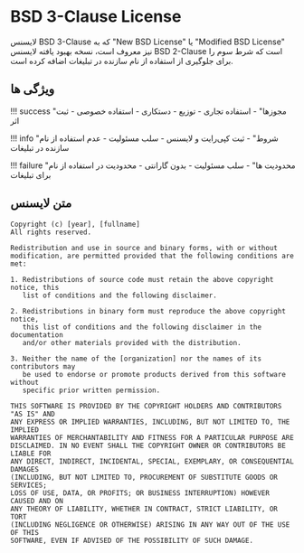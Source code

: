 # BSD 3-Clause License

لایسنس BSD 3-Clause که به "New BSD License" یا "Modified BSD License" نیز معروف است، نسخه بهبود یافته لایسنس BSD 2-Clause است که شرط سوم را برای جلوگیری از استفاده از نام سازنده در تبلیغات اضافه کرده است.

## ویژگی ها

!!! success "مجوزها"
    - استفاده تجاری
    - توزیع
    - دستکاری
    - استفاده خصوصی
    - ثبت اثر

!!! info "شروط"
    - ثبت کپی‌رایت و لایسنس
    - سلب مسئولیت
    - عدم استفاده از نام سازنده در تبلیغات

!!! failure "محدودیت ها"
    - سلب مسئولیت
    - بدون گارانتی
    - محدودیت در استفاده از نام برای تبلیغات

## متن لایسنس
```
Copyright (c) [year], [fullname]
All rights reserved.

Redistribution and use in source and binary forms, with or without
modification, are permitted provided that the following conditions are met:

1. Redistributions of source code must retain the above copyright notice, this
   list of conditions and the following disclaimer.

2. Redistributions in binary form must reproduce the above copyright notice,
   this list of conditions and the following disclaimer in the documentation
   and/or other materials provided with the distribution.

3. Neither the name of the [organization] nor the names of its contributors may
   be used to endorse or promote products derived from this software without
   specific prior written permission.

THIS SOFTWARE IS PROVIDED BY THE COPYRIGHT HOLDERS AND CONTRIBUTORS "AS IS" AND
ANY EXPRESS OR IMPLIED WARRANTIES, INCLUDING, BUT NOT LIMITED TO, THE IMPLIED
WARRANTIES OF MERCHANTABILITY AND FITNESS FOR A PARTICULAR PURPOSE ARE
DISCLAIMED. IN NO EVENT SHALL THE COPYRIGHT OWNER OR CONTRIBUTORS BE LIABLE FOR
ANY DIRECT, INDIRECT, INCIDENTAL, SPECIAL, EXEMPLARY, OR CONSEQUENTIAL DAMAGES
(INCLUDING, BUT NOT LIMITED TO, PROCUREMENT OF SUBSTITUTE GOODS OR SERVICES;
LOSS OF USE, DATA, OR PROFITS; OR BUSINESS INTERRUPTION) HOWEVER CAUSED AND ON
ANY THEORY OF LIABILITY, WHETHER IN CONTRACT, STRICT LIABILITY, OR TORT
(INCLUDING NEGLIGENCE OR OTHERWISE) ARISING IN ANY WAY OUT OF THE USE OF THIS
SOFTWARE, EVEN IF ADVISED OF THE POSSIBILITY OF SUCH DAMAGE.
```
